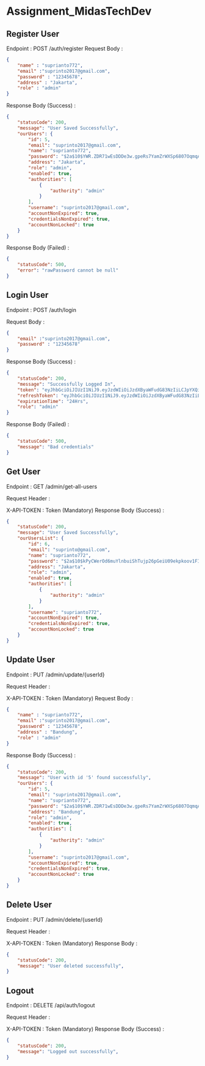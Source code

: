 # Assignment_MidasTechDev

## Register User
Endpoint : POST /auth/register
Request Body :
```json
{
    "name" : "suprianto772",
    "email" :"suprinto2017@gmail.com",
    "password" : "12345678",
    "address" : "Jakarta",
    "role" : "admin"
}
```

Response Body (Success) :
``` json
{
    "statusCode": 200,
    "message": "User Saved Successfully",
    "ourUsers": {
        "id": 5,
        "email": "suprinto2017@gmail.com",
        "name": "suprianto772",
        "password": "$2a$10$YWR.ZDR71wEsDDDe3w.gpeRs7YamZrWXSp6807OqmqA8eY1EzjEFG",
        "address": "Jakarta",
        "role": "admin",
        "enabled": true,
        "authorities": [
            {
                "authority": "admin"
            }
        ],
        "username": "suprinto2017@gmail.com",
        "accountNonExpired": true,
        "credentialsNonExpired": true,
        "accountNonLocked": true
    }
}
```

Response Body (Failed) :
``` json
{
    "statusCode": 500,
    "error": "rawPassword cannot be null"
}
```


## Login User

Endpoint : POST /auth/login

Request Body :

``` json
{
    "email" :"suprinto2017@gmail.com",
    "password" : "12345678"
}
```
Response Body (Success) :

```json
{
    "statusCode": 200,
    "message": "Successfully Logged In",
    "token": "eyJhbGciOiJIUzI1NiJ9.eyJzdWIiOiJzdXByaWFudG83NzIiLCJpYXQiOjE3MjUyODU2NjUsImV4cCI6MTcyNTM3MjA2NX0.ZXo8ycpwOo18jPtlL85InE327_WlM5Kkr5IipOua-oc",
    "refreshToken": "eyJhbGciOiJIUzI1NiJ9.eyJzdWIiOiJzdXByaWFudG83NzIiLCJpYXQiOjE3MjUyODU2NjUsImV4cCI6MTcyNTM3MjA2NX0.ZXo8ycpwOo18jPtlL85InE327_WlM5Kkr5IipOua-oc",
    "expirationTime": "24Hrs",
    "role": "admin"
}
```
Response Body (Failed) :
``` json
{
    "statusCode": 500,
    "message": "Bad credentials"
}
```

## Get User
Endpoint : GET /admin/get-all-users

Request Header :

X-API-TOKEN : Token (Mandatory)
Response Body (Success) :

```json
{
    "statusCode": 200,
    "message": "User Saved Successfully",
    "ourUsersList": {
        "id": 6,
        "email": "suprinto@gmail.com",
        "name": "suprianto772",
        "password": "$2a$10$kPyCWerOd6muYlnbuiShTujp26pGeiU09ekpkoov1FINKw0XrNB.G",
        "address": "Jakarta",
        "role": "admin",
        "enabled": true,
        "authorities": [
            {
                "authority": "admin"
            }
        ],
        "username": "suprianto772",
        "accountNonExpired": true,
        "credentialsNonExpired": true,
        "accountNonLocked": true
    }
}
```


## Update User

Endpoint : PUT /admin/update/{userId}

Request Header :

X-API-TOKEN : Token (Mandatory)
Request Body :
```json
{
    "name" : "suprianto772",
    "email" :"suprinto2017@gmail.com",
    "password" : "12345678",
    "address" : "Bandung",
    "role" : "admin"
}
```

Response Body (Success) :
``` json
{
    "statusCode": 200,
    "message": "User with id '5' found successfully",
    "ourUsers": {
        "id": 5,
        "email": "suprinto2017@gmail.com",
        "name": "suprianto772",
        "password": "$2a$10$YWR.ZDR71wEsDDDe3w.gpeRs7YamZrWXSp6807OqmqA8eY1EzjEFG",
        "address": "Bandung",
        "role": "admin",
        "enabled": true,
        "authorities": [
            {
                "authority": "admin"
            }
        ],
        "username": "suprinto2017@gmail.com",
        "accountNonExpired": true,
        "credentialsNonExpired": true,
        "accountNonLocked": true
    }
}
```

## Delete User
Endpoint : PUT /admin/delete/{userId}

Request Header :

X-API-TOKEN : Token (Mandatory)
Response Body :
``` json
{
    "statusCode": 200,
    "message": "User deleted successfully",
}
```

## Logout

Endpoint : DELETE /api/auth/logout

Request Header :

X-API-TOKEN : Token (Mandatory)
Response Body (Success) :
```json
{
    "statusCode": 200,
    "message": "Logged out successfully",
}
```



